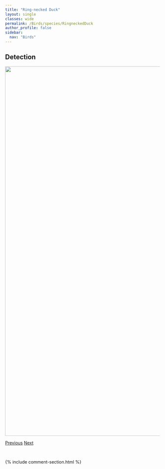 ```yaml
---
title: "Ring-necked Duck"
layout: single
classes: wide
permalink: /Birds/species/RingneckedDuck
author_profile: false
sidebar:
  nav: "Birds"
---
```


<h2>Detection</h2>

<a href="https://drive.google.com/uc?export=view&id=1oQRiWlK43_kKE09vk8wu0NW5UUeGjrX_">
<img src="https://drive.google.com/uc?export=view&id=1oQRiWlK43_kKE09vk8wu0NW5UUeGjrX_" height = "1200" width = "800">
</a>


<a href="/DevelopmentWebsite/Birds/species/RedeyedVireo" class="pagination--pager" title="Vireo olivaceus">Previous</a> <a href="/DevelopmentWebsite/Birds/species/RingneckedPheasant" class="pagination--pager" title="Phasianus colchicus">Next</a>

<p>&nbsp;</p>

{% include comment-section.html %}
